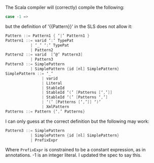 The Scala compiler will (correctly) compile the following:

```scala
case -1 =>
```

but the definition of '{{Pattern}}' in the SLS does not allow it:

```scala
Pattern ::= Pattern1 { ‘|’ Pattern1 }
Pattern1 ::= varid ‘:’ TypePat
           | ‘_’ ‘:’ TypePat
           | Pattern2
Pattern2 ::= varid  [‘@’ Pattern3]
           | Pattern3
Pattern3 ::= SimplePattern
           | SimplePattern {id [nl] SimplePattern}
SimplePattern ::= ‘_’
                | varid
                | Literal
                | StableId
                | StableId ‘(’ [Patterns [‘,’]]
                | StableId ‘(’ [Patterns ‘,’]
                | ‘(’ [Patterns [‘,’]] ‘)’
                | XmlPattern
Patterns ::= Pattern {‘,’ Patterns}
```

I can only guess at the correct definition but the following may work:

```scala
Pattern3 ::= SimplePattern
           | SimplePattern {id [nl] SimplePattern}
           | PrefixExpr
```

Where `PrefixExpr` is constrained to be a constant expression, as in annotations.
-1 is an integer literal. I updated the spec to say this.
